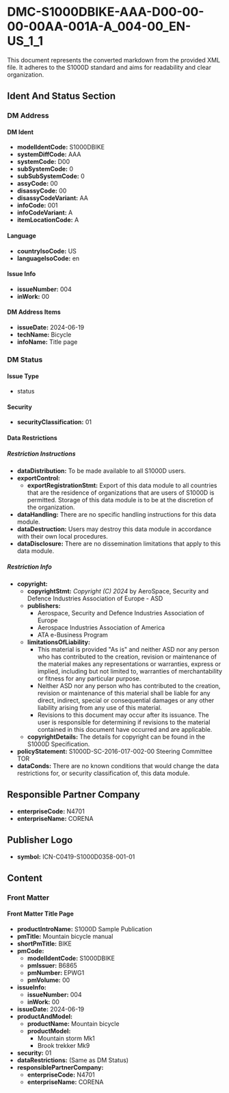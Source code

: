 # DMC-S1000DBIKE-AAA-D00-00-00-00AA-001A-A_004-00_EN-US_1_1

This document represents the converted markdown from the provided XML file. It adheres to the S1000D standard and aims for readability and clear organization.

## Ident And Status Section

### DM Address

#### DM Ident

*   **modelIdentCode:** S1000DBIKE
*   **systemDiffCode:** AAA
*   **systemCode:** D00
*   **subSystemCode:** 0
*   **subSubSystemCode:** 0
*   **assyCode:** 00
*   **disassyCode:** 00
*   **disassyCodeVariant:** AA
*   **infoCode:** 001
*   **infoCodeVariant:** A
*   **itemLocationCode:** A

#### Language

*   **countryIsoCode:** US
*   **languageIsoCode:** en

#### Issue Info

*   **issueNumber:** 004
*   **inWork:** 00

#### DM Address Items

*   **issueDate:** 2024-06-19
*   **techName:** Bicycle
*   **infoName:** Title page

### DM Status

#### Issue Type

*   status

#### Security

*   **securityClassification:** 01

#### Data Restrictions

##### Restriction Instructions

*   **dataDistribution:** To be made available to all S1000D users.
*   **exportControl:**
    *   **exportRegistrationStmt:** Export of this data module to all countries that are the residence of organizations that are users of S1000D is permitted. Storage of this data module is to be at the discretion of the organization.
*   **dataHandling:** There are no specific handling instructions for this data module.
*   **dataDestruction:** Users may destroy this data module in accordance with their own local procedures.
*   **dataDisclosure:** There are no dissemination limitations that apply to this data module.

##### Restriction Info

*   **copyright:**
    *   **copyrightStmt:** *Copyright (C) 2024* by AeroSpace, Security and Defence Industries Association of Europe - ASD
    *   **publishers:**
        *   Aerospace, Security and Defence Industries Association of Europe
        *   Aerospace Industries Association of America
        *   ATA e-Business Program
    *   **limitationsOfLiability:**
        *   This material is provided "As is" and neither ASD nor any person who has contributed to the creation, revision or maintenance of the material makes any representations or warranties, express or implied, including but not limited to, warranties of merchantability or fitness for any particular purpose.
        *   Neither ASD nor any person who has contributed to the creation, revision or maintenance of this material shall be liable for any direct, indirect, special or consequential damages or any other liability arising from any use of this material.
        *   Revisions to this document may occur after its issuance. The user is responsible for determining if revisions to the material contained in this document have occurred and are applicable.
    *   **copyrightDetails:** The details for copyright can be found in the S1000D Specification.
*   **policyStatement:** S1000D-SC-2016-017-002-00 Steering Committee TOR
*   **dataConds:** There are no known conditions that would change the data restrictions for, or security classification of, this data module.

## Responsible Partner Company

*   **enterpriseCode:** N4701
*   **enterpriseName:** CORENA

## Publisher Logo

*   **symbol:** ICN-C0419-S1000D0358-001-01

## Content

### Front Matter

#### Front Matter Title Page

*   **productIntroName:** S1000D Sample Publication
*   **pmTitle:** Mountain bicycle manual
*   **shortPmTitle:** BIKE
*   **pmCode:**
    *   **modelIdentCode:** S1000DBIKE
    *   **pmIssuer:** B6865
    *   **pmNumber:** EPWG1
    *   **pmVolume:** 00
*   **issueInfo:**
    *   **issueNumber:** 004
    *   **inWork:** 00
*   **issueDate:** 2024-06-19
*   **productAndModel:**
    *   **productName:** Mountain bicycle
    *   **productModel:**
        *   Mountain storm Mk1
        *   Brook trekker Mk9
*   **security:** 01
*   **dataRestrictions:** (Same as DM Status)
*   **responsiblePartnerCompany:**
    *   **enterpriseCode:** N4701
    *   **enterpriseName:** CORENA